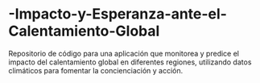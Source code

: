# -Impacto-y-Esperanza-ante-el-Calentamiento-Global
Repositorio de código para una aplicación que monitorea y predice el impacto del calentamiento global en diferentes regiones, utilizando datos climáticos para fomentar la concienciación y acción.
